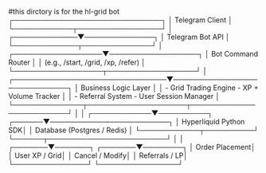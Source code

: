 #this dirctory is for the hl-grid bot
                           ┌──────────────────────────────┐
                           │        Telegram Client        │
                           └────────────┬─────────────────┘
                                        │
                          ┌─────────────▼──────────────┐
                          │       Telegram Bot API      │
                          └─────────────┬──────────────┘
                                        │
                    ┌──────────────────▼──────────────────┐
                    │         Bot Command Router           │
                    │  (e.g., /start, /grid, /xp, /refer)  │
                    └──────────────────┬──────────────────┘
                                       │
       ┌───────────────────────────────▼─────────────────────────────┐
       │                      Business Logic Layer                    │
       │  - Grid Trading Engine       - XP + Volume Tracker           │
       │  - Referral System           - User Session Manager          │
       └──────────────┬────────────────────┬─────────────────────────┘
                      │                    │
         ┌────────────▼──────────┐  ┌──────▼────────────────────────┐
         │ Hyperliquid Python SDK│  │  Database (Postgres / Redis)  │
         └────────────┬──────────┘  └──────┬────────────────────────┘
                      │                    │
              ┌───────▼───────┐    ┌───────▼────────┐
              │ Order Placement│    │ User XP / Grid│
              │ Cancel / Modify│    │ Referrals / LP│
              └───────────────┘    └────────────────┘
